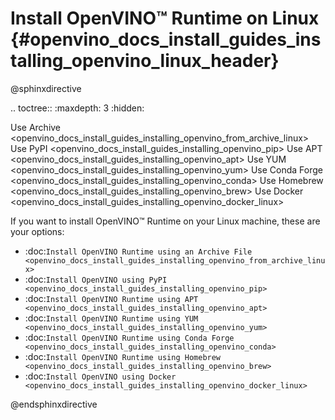 # Install OpenVINO™ Runtime on Linux {#openvino_docs_install_guides_installing_openvino_linux_header}

@sphinxdirective

.. toctree::
   :maxdepth: 3
   :hidden:

   Use Archive <openvino_docs_install_guides_installing_openvino_from_archive_linux>
   Use PyPI <openvino_docs_install_guides_installing_openvino_pip>
   Use APT <openvino_docs_install_guides_installing_openvino_apt>
   Use YUM <openvino_docs_install_guides_installing_openvino_yum>
   Use Conda Forge <openvino_docs_install_guides_installing_openvino_conda>
   Use Homebrew <openvino_docs_install_guides_installing_openvino_brew>
   Use Docker <openvino_docs_install_guides_installing_openvino_docker_linux>


If you want to install OpenVINO™ Runtime on your Linux machine, these are your options: 

* :doc:`Install OpenVINO Runtime using an Archive File <openvino_docs_install_guides_installing_openvino_from_archive_linux>`
* :doc:`Install OpenVINO using PyPI <openvino_docs_install_guides_installing_openvino_pip>`
* :doc:`Install OpenVINO Runtime using APT <openvino_docs_install_guides_installing_openvino_apt>`
* :doc:`Install OpenVINO Runtime using YUM <openvino_docs_install_guides_installing_openvino_yum>`
* :doc:`Install OpenVINO Runtime using Conda Forge <openvino_docs_install_guides_installing_openvino_conda>`
* :doc:`Install OpenVINO Runtime using Homebrew <openvino_docs_install_guides_installing_openvino_brew>`
* :doc:`Install OpenVINO using Docker <openvino_docs_install_guides_installing_openvino_docker_linux>`




@endsphinxdirective

